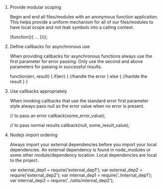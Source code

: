 
1. Provide modular scoping

   Begin and end all files/modules with an anonymous function applicaiton. This
   helps provide a uniform mechanism for all of our files/modules to have local
   scope and not leak symbols into a calling context.

    (function(){
      ...
    })();

2. Define callbacks for asynchronous use

   When providing callbacks for asynchronous functions always use the first
   parameter for error passing. Only use the second and above parameters for
   passing in successful results.

    function(err, result) {
      if(err) {
        //handle the error
      } else {
        //hanlde the result
      }
    }

3. Use callbacks appropriately

   When invoking callbacks that use the standard error first parameter style
   always pass null as the error value when no error is present.

   // to pass an error
   callback(some_error_value);

   // to pass normal results
   callback(null, some_result_value);

4. Nodejs import ordering

   Always import your external dependencies before you import your local 
   dependencies. An external dependency is found in node_modules or some other
   module/dependency location. Local dependencies are local to the project.

   var external_dep1 = require('external_dep1');
   var external_dep2 = require('external_dep2');
   var internal_dep1 = require('./internal_dep1');
   var internal_dep2 = require('../utils/internal_dep2');


